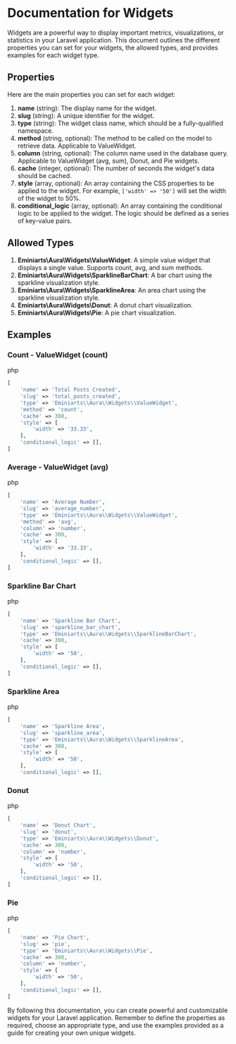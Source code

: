 
Documentation for Widgets
=========================

Widgets are a powerful way to display important metrics, visualizations, or statistics in your Laravel application. This document outlines the different properties you can set for your widgets, the allowed types, and provides examples for each widget type.

Properties
----------

Here are the main properties you can set for each widget:

1.  **name** (string): The display name for the widget.
2.  **slug** (string): A unique identifier for the widget.
3.  **type** (string): The widget class name, which should be a fully-qualified namespace.
4.  **method** (string, optional): The method to be called on the model to retrieve data. Applicable to ValueWidget.
5.  **column** (string, optional): The column name used in the database query. Applicable to ValueWidget (avg, sum), Donut, and Pie widgets.
6.  **cache** (integer, optional): The number of seconds the widget's data should be cached.
7.  **style** (array, optional): An array containing the CSS properties to be applied to the widget. For example, `['width' => '50']` will set the width of the widget to 50%.
8.  **conditional\_logic** (array, optional): An array containing the conditional logic to be applied to the widget. The logic should be defined as a series of key-value pairs.

Allowed Types
-------------

1.  **Eminiarts\\Aura\\Widgets\\ValueWidget**: A simple value widget that displays a single value. Supports count, avg, and sum methods.
2.  **Eminiarts\\Aura\\Widgets\\SparklineBarChart**: A bar chart using the sparkline visualization style.
3.  **Eminiarts\\Aura\\Widgets\\SparklineArea**: An area chart using the sparkline visualization style.
4.  **Eminiarts\\Aura\\Widgets\\Donut**: A donut chart visualization.
5.  **Eminiarts\\Aura\\Widgets\\Pie**: A pie chart visualization.

Examples
--------

### Count - ValueWidget (count)

php

```php
[
    'name' => 'Total Posts Created',
    'slug' => 'total_posts_created',
    'type' => 'Eminiarts\\Aura\\Widgets\\ValueWidget',
    'method' => 'count',
    'cache' => 300,
    'style' => [
        'width' => '33.33',
    ],
    'conditional_logic' => [],
]
```

### Average - ValueWidget (avg)

php

```php
[
    'name' => 'Average Number',
    'slug' => 'average_number',
    'type' => 'Eminiarts\\Aura\\Widgets\\ValueWidget',
    'method' => 'avg',
    'column' => 'number',
    'cache' => 300,
    'style' => [
        'width' => '33.33',
    ],
    'conditional_logic' => [],
]
```

### Sparkline Bar Chart

php

```php
[
    'name' => 'Sparkline Bar Chart',
    'slug' => 'sparkline_bar_chart',
    'type' => 'Eminiarts\\Aura\\Widgets\\SparklineBarChart',
    'cache' => 300,
    'style' => [
        'width' => '50',
    ],
    'conditional_logic' => [],
]
```

### Sparkline Area

php

```php
[
    'name' => 'Sparkline Area',
    'slug' => 'sparkline_area',
    'type' => 'Eminiarts\\Aura\\Widgets\\SparklineArea',
    'cache' => 300,
    'style' => [
        'width' => '50',
    ],
    'conditional_logic' => [],
```



### Donut

php

```php
[
    'name' => 'Donut Chart',
    'slug' => 'donut',
    'type' => 'Eminiarts\\Aura\\Widgets\\Donut',
    'cache' => 300,
    'column' => 'number',
    'style' => [
        'width' => '50',
    ],
    'conditional_logic' => [],
]
```

### Pie

php

```php
[
    'name' => 'Pie Chart',
    'slug' => 'pie',
    'type' => 'Eminiarts\\Aura\\Widgets\\Pie',
    'cache' => 300,
    'column' => 'number',
    'style' => [
        'width' => '50',
    ],
    'conditional_logic' => [],
]
```

By following this documentation, you can create powerful and customizable widgets for your Laravel application. Remember to define the properties as required, choose an appropriate type, and use the examples provided as a guide for creating your own unique widgets.